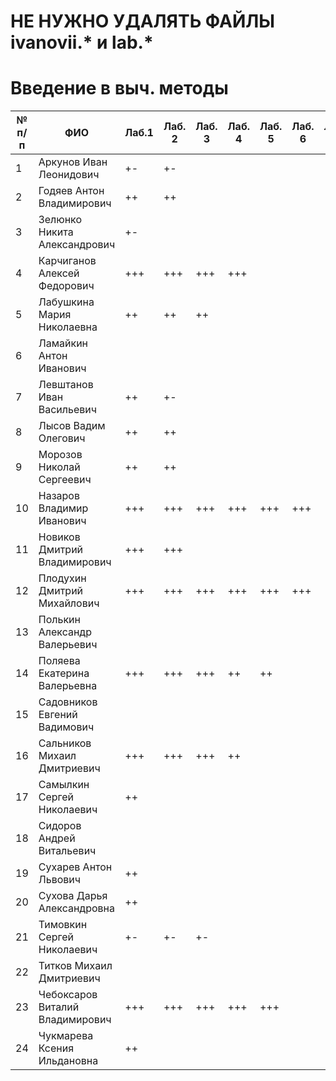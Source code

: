 # НЕ НУЖНО УДАЛЯТЬ ФАЙЛЫ ivanovii.* и lab.*

# Введение в выч. методы

| № п/п | ФИО | Лаб.1 | Лаб. 2 | Лаб. 3 | Лаб. 4 | Лаб. 5 | Лаб. 6 | Лаб. 7 |
| --- | --- | --- | --- | --- | --- | --- | --- | --- |
| 1 | Аркунов Иван Леонидович           | +- | +-
| 2 |  Годяев Антон Владимирович        | ++ | ++
| 3 |  Зелюнко Никита Александрович     | +- |
| 4 |  Карчиганов Алексей Федорович     | +++ | +++ | +++ | +++
| 5 |  Лабушкина Мария Николаевна       | ++ | ++ | ++
| 6 |  Ламайкин Антон Иванович
| 7 |  Левштанов Иван Васильевич        | ++ | +- |
| 8 |  Лысов Вадим Олегович             | ++ | ++ |
| 9 |  Морозов Николай Сергеевич        | ++ | ++ |
| 10 |  Назаров Владимир Иванович       | +++ | +++ | +++ | +++ | +++ | +++ |
| 11 |  Новиков Дмитрий Владимирович    | +++ | +++
| 12 |  Плодухин Дмитрий Михайлович     | +++ | +++ | +++ | +++ | +++ | +++ |
| 13 |  Полькин Александр Валерьевич
| 14 |  Поляева Екатерина Валерьевна    | +++ | +++ | +++ | ++ | ++ |
| 15 |  Садовников Евгений Вадимович
| 16 |  Сальников Михаил Дмитриевич     | +++ | +++ | +++ | ++
| 17 |  Самылкин Сергей Николаевич      | ++ |
| 18 |  Сидоров Андрей Витальевич
| 19 |  Сухарев Антон Львович           | ++ |
| 20 |  Сухова Дарья Александровна      | ++ |
| 21 |  Тимовкин Сергей Николаевич      | +- | +- | +-
| 22 |  Титков Михаил Дмитриевич
| 23 |  Чебоксаров Виталий Владимирович | +++ | +++ | +++ | +++ | +++
| 24 |  Чукмарева Ксения Ильдановна     | ++
